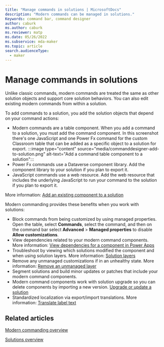 ```yaml
---
title: "Manage commands in solutions | MicrosoftDocs"
description: "Modern commands can be managed in solutions."
Keywords: command bar, command designer
author: caburk
ms.author: caburk
ms.reviewer: matp
ms.date: 05/26/2022
ms.subservice: mda-maker
ms.topic: article
search.audienceType: 
  - maker
---
```


# Manage commands in solutions

Unlike classic commands, modern commands are treated the same as other solution objects and support core solution behaviors. You can also edit existing modern commands from within a solution.

To add commands to a solution, you add the solution objects that depend on your command actions:

- Modern commands are a table component. When you add a command to a solution, you must add the command component. In this screenshot there's one JavaScript and one Power Fx command for the custom Classroom table that can be added as a specific object to a solution for export.
   :::image type="content" source="media/commanddesigner-add-to-solution.png" alt-text="Add a command table component to a solution":::
- Power Fx commands use a Dataverse component library. Add the component library to your solution if you plan to export it.
- JavaScript commands use a web resource. Add the web resource that includes the underlying JavaScript to run your command to the solution if you plan to export it.

More information: [Add an existing component to a solution](../data-platform/create-solution.md#add-an-existing-object-to-a-solution)

Modern commanding provides these benefits when you work with solutions:

- Block commands from being customized by using managed properties. Open the table, select **Commands**, select the command, and then on the command bar select **Advanced** > **Managed properties** to disable **Allow customizations**.
- View dependencies related to your modern command components. More information: [View dependencies for a component in Power Apps](../data-platform/view-component-dependencies.md)
- Troubleshoot by viewing which solutions modified the component and when using solution layers. More information: [Solution layers](../data-platform/solution-layers.md)
- Remove any unmanaged customizations if in an unhealthy state. More information: [Remove an unmanaged layer](../data-platform/solution-layers.md#remove-an-unmanaged-layer)
- Segment solutions and build minor updates or patches that include your modern command components.
- Modern command components work with solution upgrade so you can delete components by importing a new version. [Upgrade or update a solution](../data-platform/update-solutions.md)
- Standardized localization via export/import translations. More information: [Translate label text](../data-platform/translate-entity-label-text.md)

## Related articles

[Modern commanding overview](command-designer-overview.md)

[Solutions overview](../data-platform/solutions-overview.md)
